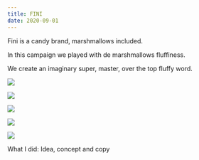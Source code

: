 ```yaml
---
title: FINI
date: 2020-09-01
---
```

<div class="post-container">
  <div class="text-idea">
Fini is a candy brand, marshmallows included.

In this campaign we played with de marshmallows fluffiness.

We create an imaginary super, master, over the top fluffy word.


  </div>
  <div class="img-idea">


![](https://ucarecdn.com/4e0a6167-364d-4f85-96a1-9c93c398584c/)

![](https://ucarecdn.com/7419315f-3040-481b-bf3f-4dee74a32863/)


  </div>
</div>

![](https://ucarecdn.com/3cc1f738-3596-4e36-a051-f3cfd3a81ebb/)

![](https://ucarecdn.com/51166353-95bc-4656-9518-82d8693bfceb/)

![](https://ucarecdn.com/00086a0c-a09f-4a3e-bb2a-4729251a8aaa/)

What I did: Idea, concept and copy